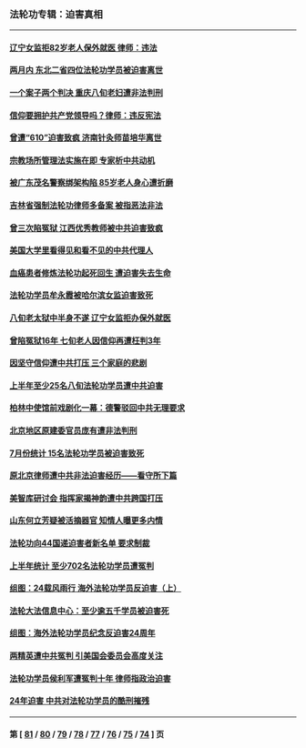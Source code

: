 ### 法轮功专辑：迫害真相
---
#### [辽宁女监拒82岁老人保外就医 律师：违法](../../pages/nf4379/n14065881.md?09040430) 
#### [两月内 东北二省四位法轮功学员被迫害离世](../../pages/nf4379/n14063270.md?09040430) 
#### [一个案子两个判决 重庆八旬老妇遭非法判刑](../../pages/nf4379/n14063531.md?09040430) 
#### [信仰要拥护共产党领导吗？律师：违反宪法](../../pages/nf4379/n14061325.md?09040430) 
#### [曾遭“610”迫害致疯 济南针灸师苗培华离世](../../pages/nf4379/n14060519.md?09040430) 
#### [宗教场所管理法实施在即 专家析中共动机](../../pages/nf4379/n14061242.md?09040430) 
#### [被广东茂名警察绑架构陷 85岁老人身心遭折磨](../../pages/nf4379/n14059718.md?09040430) 
#### [吉林省强制法轮功律师多备案 被指恶法非法](../../pages/nf4379/n14059091.md?09040430) 
#### [曾三次陷冤狱 江西优秀教师被中共迫害致疯](../../pages/nf4379/n14058953.md?09040430) 
#### [美国大学里看得见和看不见的中共代理人](../../pages/nf4379/n14058369.md?09040430) 
#### [血癌患者修炼法轮功起死回生 遭迫害失去生命](../../pages/nf4379/n14056761.md?09040430) 
#### [法轮功学员牟永霞被哈尔滨女监迫害致死](../../pages/nf4379/n14056172.md?09040430) 
#### [八旬老太狱中半身不遂 辽宁女监拒办保外就医](../../pages/nf4379/n14055233.md?09040430) 
#### [曾陷冤狱16年 七旬老人因信仰再遭枉判3年](../../pages/nf4379/n14054516.md?09040430) 
#### [因坚守信仰遭中共打压 三个家庭的悲剧](../../pages/nf4379/n14053714.md?09040430) 
#### [上半年至少25名八旬法轮功学员遭中共迫害](../../pages/nf4379/n14048655.md?09040430) 
#### [柏林中使馆前戏剧化一幕：德警驳回中共无理要求](../../pages/nf4379/n14050320.md?09040430) 
#### [北京地区原建委官员庞有遭非法判刑](../../pages/nf4379/n14049897.md?09040430) 
#### [7月份统计 15名法轮功学员被迫害致死](../../pages/nf4379/n14048158.md?09040430) 
#### [原北京律师遭中共非法迫害经历——看守所下篇](../../pages/nf4379/n14040009.md?09040430) 
#### [美智库研讨会 指挥家揭神韵遭中共跨国打压](../../pages/nf4379/n14048476.md?09040430) 
#### [山东何立芳疑被活摘器官 知情人曝更多内情](../../pages/nf4379/n14047530.md?09040430) 
#### [法轮功向44国递迫害者新名单 要求制裁](../../pages/nf4379/n14046082.md?09040430) 
#### [上半年统计 至少702名法轮功学员遭冤判](../../pages/nf4379/n14045278.md?09040430) 
#### [组图：24载风雨行 海外法轮功学员反迫害（上）](../../pages/nf4379/n14031583.md?09040430) 
#### [法轮大法信息中心：至少逾五千学员被迫害死](../../pages/nf4379/n14043255.md?09040430) 
#### [组图：海外法轮功学员纪念反迫害24周年](../../pages/nf4379/n14037675.md?09040430) 
#### [两精英遭中共冤判 引美国会委员会高度关注](../../pages/nf4379/n14026429.md?09040430) 
#### [法轮功学员侯利军遭冤判十年 律师指政治迫害](../../pages/nf4379/n14020465.md?09040430) 
#### [24年迫害 中共对法轮功学员的酷刑摧残](../../pages/nf4379/n14016856.md?09040430) 

---
#### 第 [ [81](./81.md?09040430) / [80](./80.md?09040430) / [79](./79.md?09040430) / [78](./78.md?09040430) / [77](./77.md?09040430) / [76](./76.md?09040430) / [75](./75.md?09040430) / [74](./74.md?09040430) ] 页
